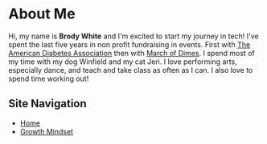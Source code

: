 # About Me

Hi, my name is **Brody White** and I'm excited to start my journey in tech! I've spent the last five years in non profit fundraising in events. First with [The American Diabetes Association](https://www.diabetes.org) then with [March of Dimes](https://www.marchofdimes.org/). I spend most of my time with my dog Winfield and my cat Jeri. I love performing arts, especially dance, and teach and take class as often as I can. I also love to spend time working out!

 
 ## Site Navigation
 
 - [Home](/README.md)
 - [Growth Mindset](/MarkdownExamples.md)
 
